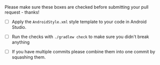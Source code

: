 Please make sure these boxes are checked before submitting your pull request - thanks!

- [ ] Apply the `AndroidStyle.xml` style template to your code in Android Studio.

- [ ] Run the checks with `./gradlew check` to make sure you didn't break anything

- [ ] If you have multiple commits please combine them into one commit by squashing them.